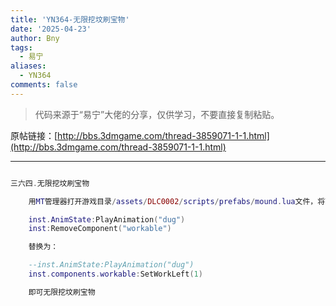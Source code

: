 ```yaml
---
title: 'YN364-无限挖坟刷宝物'
date: '2025-04-23'
author: Bny
tags:
  - 易宁
aliases:
  - YN364
comments: false
---
```


> 代码来源于“易宁”大佬的分享，仅供学习，不要直接复制粘贴。

原帖链接：[http://bbs.3dmgame.com/thread-3859071-1-1.html](http://bbs.3dmgame.com/thread-3859071-1-1.html)

---

```lua  

三六四.无限挖坟刷宝物	用MT管理器打开游戏目录/assets/DLC0002/scripts/prefabs/mound.lua文件，将下列内容：	inst.AnimState:PlayAnimation("dug")	inst:RemoveComponent("workable")	替换为：	--inst.AnimState:PlayAnimation("dug")	inst.components.workable:SetWorkLeft(1)	即可无限挖坟刷宝物

```  

